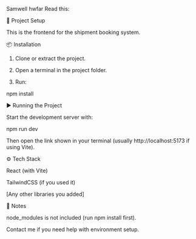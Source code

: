 Samwell hwfar Read this:

🚀 Project Setup

This is the frontend for the shipment booking system.

📦 Installation

1. Clone or extract the project.


2. Open a terminal in the project folder.


3. Run:

npm install



▶ Running the Project

Start the development server with:

npm run dev

Then open the link shown in your terminal (usually http://localhost:5173 if using Vite).

⚙ Tech Stack

React (with Vite)

TailwindCSS (if you used it)

[Any other libraries you added]


📝 Notes

node_modules is not included (run npm install first).

Contact me if you need help with environment setup.